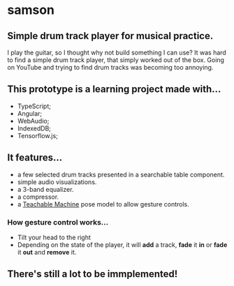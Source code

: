 # samson
## Simple drum track player for musical practice.
I play the guitar, so I thought why not build something I can use?
It was hard to find a simple drum track player, that simply worked out of the box.
Going on YouTube and trying to find drum tracks was becoming too annoying.
## This prototype is a learning project made with...
- TypeScript; 
- Angular; 
- WebAudio;
- IndexedDB;
- Tensorflow.js;
## It features...
- a few selected drum tracks presented in a searchable table component.
- simple audio visualizations.
- a 3-band equalizer.
- a compressor.
- a [Teachable Machine](https://teachablemachine.withgoogle.com/) pose model to allow gesture controls.

### How gesture control works...
- Tilt your head to the right
- Depending on the state of the player, it will **add** a track, **fade** it **in** or **fade** it **out** and **remove** it.

## There's still a lot to be immplemented!



